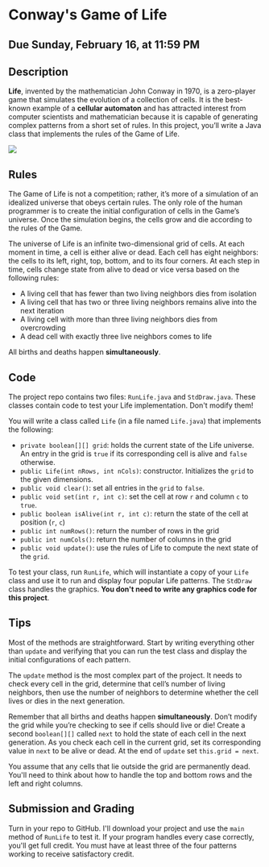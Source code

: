 # Conway's Game of Life

## Due Sunday, February 16, at 11:59 PM

## Description

**Life**, invented by the mathematician John Conway in 1970, is a zero-player game that simulates the evolution of a collection of cells. It is the best-known example of a **cellular automaton** and has attracted interest from computer scientists and mathematician because it is capable of generating complex patterns from a short set of rules. In this project, you’ll write a Java class that implements the rules of the Game of Life.

![](https://upload.wikimedia.org/wikipedia/commons/e/e5/Gospers_glider_gun.gif)

## Rules

The Game of Life is not a competition; rather, it’s more of a simulation of an idealized universe that obeys certain rules. The only role of the human programmer is to create the initial configuration of cells in the Game’s universe. Once the simulation begins, the cells grow and die according to the rules of the Game.

The universe of Life is an infinite two-dimensional grid of cells. At each moment in time, a cell is either alive or dead. Each cell has eight neighbors: the cells to its left, right, top, bottom, and to its four corners. At each step in time, cells change state from alive to dead or vice versa based on the following rules:

- A living cell that has fewer than two living neighbors dies from isolation
- A living cell that has two or three living neighbors remains alive into the next iteration
- A living cell with more than three living neighbors dies from overcrowding
- A dead cell with exactly three live neighbors comes to life

All births and deaths happen **simultaneously**.

## Code

The project repo contains two files: `RunLife.java` and `StdDraw.java`. These classes contain code to test your Life implementation. Don't modify them!

You will write a class called `Life` (in a file named `Life.java`) that implements the following:

- `private boolean[][] grid`: holds the current state of the Life universe. An entry in the grid is `true` if its corresponding cell is alive and `false` otherwise.
- `public Life(int nRows, int nCols)`: constructor. Initializes the `grid` to the given dimensions.
- `public void clear()`: set all entries in the `grid` to `false`.
- `public void set(int r, int c)`: set the cell at row `r` and column `c` to
`true`.
- `public boolean isAlive(int r, int c)`: return the state of the cell at position (`r`, `c`)
- `public int numRows()`: return the number of rows in the grid
- `public int numCols()`: return the number of columns in the grid
- `public void update()`: use the rules of Life to compute the next state of the `grid`.

To test your class, run `RunLife`, which will instantiate a copy of your `Life` class and use it to run and display four popular Life patterns. The `StdDraw` class handles the graphics. **You don't need to write any graphics code for this project**.

## Tips
Most of the methods are straightforward. Start by writing everything other than `update` and verifying that you can run the test class and display the initial configurations of each pattern.

The `update` method is the most complex part of the project. It needs to check every cell in the grid, determine that cell’s number of living neighbors, then use the number of neighbors to determine whether the cell lives or dies in the next generation.

Remember that all births and deaths happen **simultaneously**. Don’t modify the grid while you’re checking to see if cells should live or die! Create a second `boolean[][]` called `next` to hold the state of each cell in the next generation. As you check each cell in the current grid, set its corresponding value in `next` to be alive or dead. At the end of `update` set `this.grid = next`.

You assume that any cells that lie outside the grid are permanently dead. You'll need to think about how to handle the top and bottom rows and the left and right columns.

## Submission and Grading

Turn in your repo to GitHub. I'll download your project and use the `main` method of `RunLife` to test it. If your program handles every case correctly, you'll get full credit. You must have at least three of the four patterns working to receive satisfactory credit.
